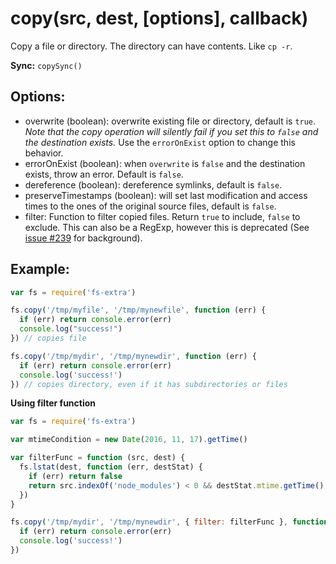 # copy(src, dest, [options], callback)

Copy a file or directory. The directory can have contents. Like `cp -r`.

**Sync:** `copySync()`

## Options:
- overwrite (boolean): overwrite existing file or directory, default is `true`. _Note that the copy operation will silently fail if you set this to `false` and the destination exists._ Use the `errorOnExist` option to change this behavior.
- errorOnExist (boolean): when `overwrite` is `false` and the destination exists, throw an error. Default is `false`.
- dereference (boolean): dereference symlinks, default is `false`.
- preserveTimestamps (boolean): will set last modification and access times to the ones of the original source files, default is `false`.
- filter: Function to filter copied files. Return `true` to include, `false` to exclude. This can also be a RegExp, however this is deprecated (See [issue #239](https://github.com/jprichardson/node-fs-extra/issues/239) for background).

## Example:

```js
var fs = require('fs-extra')

fs.copy('/tmp/myfile', '/tmp/mynewfile', function (err) {
  if (err) return console.error(err)
  console.log("success!")
}) // copies file

fs.copy('/tmp/mydir', '/tmp/mynewdir', function (err) {
  if (err) return console.error(err)
  console.log('success!')
}) // copies directory, even if it has subdirectories or files
```

**Using filter function**

```js
var fs = require('fs-extra')

var mtimeCondition = new Date(2016, 11, 17).getTime()

var filterFunc = function (src, dest) {
  fs.lstat(dest, function (err, destStat) {
    if (err) return false
    return src.indexOf('node_modules') < 0 && destStat.mtime.getTime() > mtimeCondition
  })
}

fs.copy('/tmp/mydir', '/tmp/mynewdir', { filter: filterFunc }, function (err) {
  if (err) return console.error(err)
  console.log('success!')
})
```
